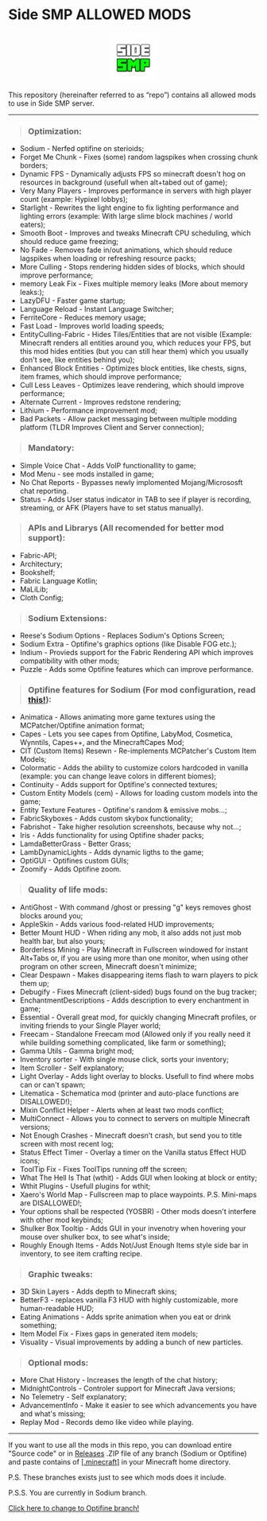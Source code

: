 #   Side SMP ALLOWED MODS
<p align="center">
  <img width="100" height="100" src="/side_logo.jpg">
</p>

This repository (hereinafter referred to as “repo”) contains all allowed mods to use in Side SMP server.

---

> ### **Optimization**:
+	Sodium - Nerfed optifine on sterioids;
+	Forget Me Chunk - Fixes (some) random lagspikes when crossing chunk borders;
+	Dynamic FPS - Dynamically adjusts FPS so minecraft doesn't hog on resources in background (usefull when alt+tabed out of game);
+	Very Many Players - Improves performance in servers with high player count (example: Hypixel lobbys);
+	Starlight - Rewrites the light engine to fix lighting performance and lighting errors (example: With large slime block machines / world eaters);
+	Smooth Boot - Improves and tweaks Minecraft CPU scheduling, which should reduce game freezing;
+	No Fade - Removes fade in/out animations, which should reduce lagspikes when loading or refreshing resource packs;
+	More Culling - Stops rendering hidden sides of blocks, which should improve performance;
+	memory Leak Fix - Fixes multiple memory leaks (More about memory leaks:);
+	LazyDFU - Faster game startup;
+	Language Reload - Instant Language Switcher;
+	FerriteCore - Reduces memory usage;
+	Fast Load - Improves world loading speeds;
+	EntityCulling-Fabric - Hides Tiles/Entities that are not visible (Example: Minecraft renders all entities around you, which reduces your FPS, but this mod hides entities (but you can still hear them) which you usually don't see, like entities behind you);
+	Enhanced Block Entities - Optimizes block entities, like chests, signs, item frames, which should improve performance;
+	Cull Less Leaves - Optimizes leave rendering, which should improve performance;
+	Alternate Current - Improves redstone rendering;
+	Lithium - Performance improvement mod;
+	Bad Packets - Allow packet messaging between multiple modding platform (TLDR Improves Client and Server connection);

> ### **Mandatory**:
+	Simple Voice Chat - Adds VoIP functionallity to game;
+	Mod Menu - see mods installed in game;
+	No Chat Reports - Bypasses newly implomented Mojang/Micrososft chat reporting.
+ Status - Adds User status indicator in TAB to see if player is recording, streaming, or AFK (Players have to set status manually).

> ### **APIs and Librarys** (All recomended for better mod support):
+	Fabric-API;
+	Architectury;
+	Bookshelf;
+	Fabric Language Kotlin;
+	MaLiLib;
+	Cloth Config;

> ### **Sodium Extensions**:
+	Reese's Sodium Options - Replaces Sodium's Options Screen;
+	Sodium Extra - Optifine's graphics options (like Disable FOG etc.);
+	Indium - Provieds support for the Fabric Rendering API which improves compatibility with other mods;
+	Puzzle - Adds some Optifine features which can improve performance.

> ### **Optifine features for Sodium** (For mod configuration, read [this!](https://fabulously-optimized.gitbook.io/modpack/readme/give-up-optifine)):
+	Animatica - Allows animating more game textures using the MCPatcher/Optifine animation format;
+	Capes - Lets you see capes from Optifine, LabyMod, Cosmetica, Wynntils, Capes++, and the MinecraftCapes Mod;
+	CIT (Custom Items) Resewn - Re-implements MCPatcher's Custom Item Models;
+	Colormatic - Adds the ability to customize colors hardcoded in vanilla (example: you can change leave colors in different biomes);
+	Continuity - Adds support for Optifine's connected textures;
+	Custom Entity Models (cem) - Allows for loading custom models into the game;
+	Entity Texture Features - Optifine's random & emissive mobs...;
+	FabricSkyboxes - Adds custom skybox functionality;
+	Fabrishot - Take higher resolution screenshots, because why not...;
+	Iris - Adds functionality for using Optifine shader packs;
+	LamdaBetterGrass - Better Grass;
+	LambDynamicLights - Adds dynamic ligths to the game;
+	OptiGUI - Optifines custom GUIs;
+	Zoomify - Adds Optifine zoom.

> ### **Quality of life mods**:
+	AntiGhost - With command /ghost or pressing "g" keys removes ghost blocks around you;
+	AppleSkin - Adds various food-related HUD improvements;
+	Better Mount HUD - When riding any mob, it also adds not just mob health bar, but also yours;
+	Borderless Mining - Play Minecraft in Fullscreen windowed for instant Alt+Tabs or, if you are using more than one monitor, when using other program on other screen, Minecraft doesn't minimize;
+	Clear Despawn - Makes disappearing items flash to warn players to pick them up;
+	Debugify - Fixes Minecraft (client-sided) bugs found on the bug tracker;
+	EnchantmentDescriptions - Adds description to every enchantment in game;
+	Essential - Overall great mod, for quickly changing Minecraft profiles, or inviting friends to your Single Player world;
+	Freecam - Standalone Freecam mod (Allowed only if you really need it while building something complicated, like farm or something);
+	Gamma Utils - Gamma bright mod;
+	Inventory sorter - With single mouse click, sorts your inventory;
+	Item Scroller - Self explanatory;
+	Light Overlay - Adds light overlay to blocks. Usefull to find where mobs can or can't spawn;
+	Litematica - Schematica mod (printer and auto-place functions are DISALLOWED!);
+	Mixin Conflict Helper - Alerts when at least two mods conflict;
+	MultiConnect - Allows you to connect to servers on multiple Minecraft versions;
+	Not Enough Crashes - Minecraft doesn't crash, but send you to title screen with most recent log;
+	Status Effect Timer - Overlay a timer on the Vanilla status Effect HUD icons;
+	ToolTip Fix - Fixes ToolTips running off the screen;
+	What The Hell Is That (wthit) - Adds GUI when looking at block or entity;
+	Wthit Plugins - Usefull plugins for wthit;
+	Xaero's World Map - Fullscreen map to place waypoints. P.S. Mini-maps are DISALLOWED!;
+	Your options shall be respected (YOSBR) - Other mods doesn't interfere with other mod keybinds;
+	Shulker Box Tooltip - Adds GUI in your invenotry when hovering your mouse over shulker box, to see what's inside;
+	Roughly Enough Items - Adds Not/Just Enough Items style side bar in inventory, to see item crafting recipe.

> ### **Graphic tweaks**:
+	3D Skin Layers - Adds depth to Minecraft skins;
+	BetterF3 - replaces vanilla F3 HUD with highly customizable, more human-readable HUD;
+	Eating Animations - Adds sprite animation when you eat or drink something;
+	Item Model Fix - Fixes gaps in generated item models;
+	Visuality - Visual improvements by adding a bunch of new particles.

> ### **Optional mods**:
+	More Chat History - Increases the length of the chat history;
+	MidnightControls - Controler support for Minecraft Java versions;
+	No Telemetry - Self explanatory;
+	AdvancementInfo - Make it easier to see which advancements you have and what's missing;
+	Replay Mod - Records demo like video while playing.

---

If you want to use all the mods in this repo, you can download entire "Source code" or in [Releases](https://github.com/Zobbros/Side_SMP_ALLOWED_MODS/releases) .ZIP file of any branch (Sodium or Optifine) and paste contains of [[.minecraft]](https://github.com/Zobbros/Side_SMP_ALLOWED_MODS/tree/Sodium/.minecraft) in your Minecraft home directory.

P.S. These branches exists just to see which mods does it include.

P.S.S. You are currently in Sodium branch.

[Click here to change to Optifine branch!](https://github.com/Zobbros/Side_SMP_ALLOWED_MODS/tree/Optifine)
